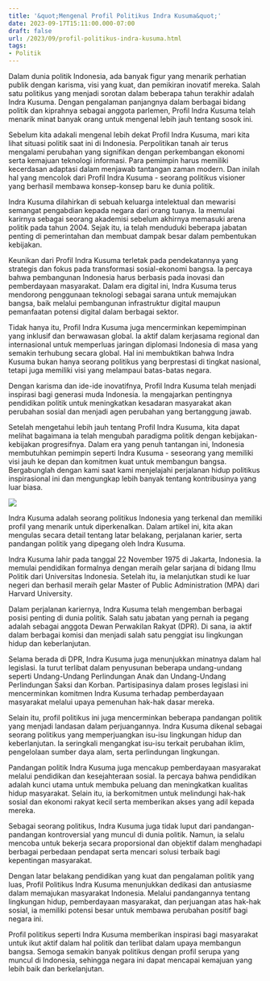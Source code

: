 ```yaml
---
title: '&quot;Mengenal Profil Politikus Indra Kusuma&quot;'
date: 2023-09-17T15:11:00.000-07:00
draft: false
url: /2023/09/profil-politikus-indra-kusuma.html
tags: 
- Politik
---
```


  

Dalam dunia politik Indonesia, ada banyak figur yang menarik perhatian publik dengan karisma, visi yang kuat, dan pemikiran inovatif mereka. Salah satu politikus yang menjadi sorotan dalam beberapa tahun terakhir adalah Indra Kusuma. Dengan pengalaman panjangnya dalam berbagai bidang politik dan kiprahnya sebagai anggota parlemen, Profil Indra Kusuma telah menarik minat banyak orang untuk mengenal lebih jauh tentang sosok ini.

  

Sebelum kita adakali mengenal lebih dekat Profil Indra Kusuma, mari kita lihat situasi politik saat ini di Indonesia. Perpolitikan tanah air terus mengalami perubahan yang signifikan dengan perkembangan ekonomi serta kemajuan teknologi informasi. Para pemimpin harus memiliki kecerdasan adaptasi dalam menjawab tantangan zaman modern. Dan inilah hal yang mencolok dari Profil Indra Kusuma - seorang politikus visioner yang berhasil membawa konsep-konsep baru ke dunia politik.

  

Indra Kusuma dilahirkan di sebuah keluarga intelektual dan mewarisi semangat pengabdian kepada negara dari orang tuanya. Ia memulai karirnya sebagai seorang akademisi sebelum akhirnya memasuki arena politik pada tahun 2004. Sejak itu, ia telah menduduki beberapa jabatan penting di pemerintahan dan membuat dampak besar dalam pembentukan kebijakan.

  

Keunikan dari Profil Indra Kusuma terletak pada pendekatannya yang strategis dan fokus pada transformasi sosial-ekonomi bangsa. Ia percaya bahwa pembangunan Indonesia harus berbasis pada inovasi dan pemberdayaan masyarakat. Dalam era digital ini, Indra Kusuma terus mendorong penggunaan teknologi sebagai sarana untuk memajukan bangsa, baik melalui pembangunan infrastruktur digital maupun pemanfaatan potensi digital dalam berbagai sektor.

  

Tidak hanya itu, Profil Indra Kusuma juga mencerminkan kepemimpinan yang inklusif dan berwawasan global. Ia aktif dalam kerjasama regional dan internasional untuk memperluas jaringan diplomasi Indonesia di masa yang semakin terhubung secara global. Hal ini membuktikan bahwa Indra Kusuma bukan hanya seorang politikus yang berprestasi di tingkat nasional, tetapi juga memiliki visi yang melampaui batas-batas negara.

  

Dengan karisma dan ide-ide inovatifnya, Profil Indra Kusuma telah menjadi inspirasi bagi generasi muda Indonesia. Ia mengajarkan pentingnya pendidikan politik untuk meningkatkan kesadaran masyarakat akan perubahan sosial dan menjadi agen perubahan yang bertanggung jawab.

  

Setelah mengetahui lebih jauh tentang Profil Indra Kusuma, kita dapat melihat bagaimana ia telah mengubah paradigma politik dengan kebijakan-kebijakan progresifnya. Dalam era yang penuh tantangan ini, Indonesia membutuhkan pemimpin seperti Indra Kusuma - seseorang yang memiliki visi jauh ke depan dan komitmen kuat untuk membangun bangsa. Bergabunglah dengan kami saat kami menjelajahi perjalanan hidup politikus inspirasional ini dan mengungkap lebih banyak tentang kontribusinya yang luar biasa.

  

![](https://majalahaula.id/wp-content/uploads/2022/03/sosok.jpeg)

  

Indra Kusuma adalah seorang politikus Indonesia yang terkenal dan memiliki profil yang menarik untuk diperkenalkan. Dalam artikel ini, kita akan mengulas secara detail tentang latar belakang, perjalanan karier, serta pandangan politik yang dipegang oleh Indra Kusuma.

  

Indra Kusuma lahir pada tanggal 22 November 1975 di Jakarta, Indonesia. Ia memulai pendidikan formalnya dengan meraih gelar sarjana di bidang Ilmu Politik dari Universitas Indonesia. Setelah itu, ia melanjutkan studi ke luar negeri dan berhasil meraih gelar Master of Public Administration (MPA) dari Harvard University.

  

Dalam perjalanan kariernya, Indra Kusuma telah mengemban berbagai posisi penting di dunia politik. Salah satu jabatan yang pernah ia pegang adalah sebagai anggota Dewan Perwakilan Rakyat (DPR). Di sana, ia aktif dalam berbagai komisi dan menjadi salah satu penggiat isu lingkungan hidup dan keberlanjutan.

  

Selama berada di DPR, Indra Kusuma juga menunjukkan minatnya dalam hal legislasi. Ia turut terlibat dalam penyusunan beberapa undang-undang seperti Undang-Undang Perlindungan Anak dan Undang-Undang Perlindungan Saksi dan Korban. Partisipasinya dalam proses legislasi ini mencerminkan komitmen Indra Kusuma terhadap pemberdayaan masyarakat melalui upaya pemenuhan hak-hak dasar mereka.

  

Selain itu, profil politikus ini juga mencerminkan beberapa pandangan politik yang menjadi landasan dalam perjuangannya. Indra Kusuma dikenal sebagai seorang politikus yang memperjuangkan isu-isu lingkungan hidup dan keberlanjutan. Ia seringkali mengangkat isu-isu terkait perubahan iklim, pengelolaan sumber daya alam, serta perlindungan lingkungan.

  

Pandangan politik Indra Kusuma juga mencakup pemberdayaan masyarakat melalui pendidikan dan kesejahteraan sosial. Ia percaya bahwa pendidikan adalah kunci utama untuk membuka peluang dan meningkatkan kualitas hidup masyarakat. Selain itu, ia berkomitmen untuk melindungi hak-hak sosial dan ekonomi rakyat kecil serta memberikan akses yang adil kepada mereka.

  

Sebagai seorang politikus, Indra Kusuma juga tidak luput dari pandangan-pandangan kontroversial yang muncul di dunia politik. Namun, ia selalu mencoba untuk bekerja secara proporsional dan objektif dalam menghadapi berbagai perbedaan pendapat serta mencari solusi terbaik bagi kepentingan masyarakat.

  

Dengan latar belakang pendidikan yang kuat dan pengalaman politik yang luas, Profil Politikus Indra Kusuma menunjukkan dedikasi dan antusiasme dalam memajukan masyarakat Indonesia. Melalui pandangannya tentang lingkungan hidup, pemberdayaan masyarakat, dan perjuangan atas hak-hak sosial, ia memiliki potensi besar untuk membawa perubahan positif bagi negara ini.

  

Profil politikus seperti Indra Kusuma memberikan inspirasi bagi masyarakat untuk ikut aktif dalam hal politik dan terlibat dalam upaya membangun bangsa. Semoga semakin banyak politikus dengan profil serupa yang muncul di Indonesia, sehingga negara ini dapat mencapai kemajuan yang lebih baik dan berkelanjutan.